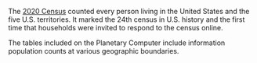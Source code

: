 The [2020 Census](https://www.census.gov/programs-surveys/decennial-census/decade/2020/2020-census-main.html) counted every person living in the United States and the five U.S. territories. It marked the 24th census in U.S. history and the first time that households were invited to respond to the census online.

The tables included on the Planetary Computer include information population counts at various geographic boundaries.